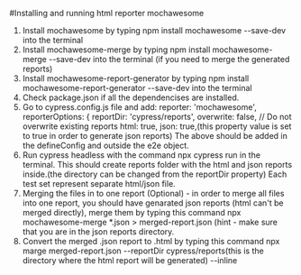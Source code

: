 #Installing and running html reporter mochawesome

1. Install mochawesome by typing npm install mochawesome --save-dev into the terminal
2. Install mochawesome-merge by typing npm install mochawesome-merge --save-dev into the terminal (if you need to merge the generated reports)
3. Install mochawesome-report-generator by typing npm install mochawesome-report-generator --save-dev into the terminal
4. Check package.json if all the dependencises are installed.
5. Go to cypress.config.js file and add:
    reporter: 'mochawesome',
    reporterOptions: {
    reportDir: 'cypress/reports',
    overwrite: false, // Do not overwrite existing reports
    html: true,
    json: true,(this property value is set to true in order to generate json reports)
The above should be added in the defineConfig and outside the e2e object.
6. Run cypress headless with the command npx cypress run in the terminal. This should create reports folder with the html and json reports inside.(the directory can be changed from the reportDir property) Each test set represent separate html/json file.
7. Merging the files in to one report (Optional) - in order to merge all files into one report, you should have genarated json reports (html can't be merged directly), merge them by typing this command npx mochawesome-merge *.json > merged-report.json (hint - make sure that you are in the json reports directory.
8. Convert the merged .json report to .html by typing this command npx marge merged-report.json --reportDir cypress/reports(this is the directory where the html report will be generated) --inline

